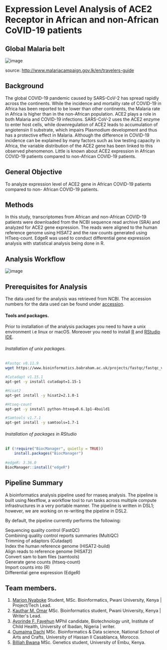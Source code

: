 # Expression Level Analysis of ACE2 Receptor in African and non-African CoVID-19 patients

## Global Malaria belt

![image](https://user-images.githubusercontent.com/45264074/161214522-0ad8b18c-7530-485d-b877-875bac477a2a.png)


source: http://www.malariacampaign.gov.lk/en/travelers-guide

## Background

The global COVID-19 pandemic caused by SARS-CoV-2 has spread rapidly across the continents. While the incidence and mortality rate of COVID-19 in Africa has been reported to be lower than other continents, the Malaria rate in Africa is higher than in the non-African population. ACE2 plays a role in both Malaria and COVID-19 infections. SARS-CoV-2 uses the ACE2 enzyme to enter host cells, while downregulation of ACE2 leads to accumulation of angiotensin II substrate, which impairs Plasmodium development and thus has a protective effect in Malaria. Although the difference in COVID-19 incidence can be explained by many factors such as low testing capacity in Africa, the variable distribution of the ACE2 gene has been linked to this observed phenomenon. Little is known about ACE2 expression in African COVID-19 patients compared to non-African COVID-19 patients.

## General Objective
To analyze expression level of ACE2 gene in African COVID-19 patients compared to non- African COVID-19 patients.

## Methods
In this study, transcriptomes from African and non-African COVID-19 patients were downloaded from the NCBI sequence read archive (SRA) and analyzed for ACE2 gene expression. The reads were aligned to the human reference genome using HISAT2 and the raw counts generated using HTseq-count. EdgeR was used to conduct differential gene expression analysis with statistical analysis being done in R.

## Analysis Workflow

![image](https://user-images.githubusercontent.com/45264074/160587704-756a14cf-982f-43ab-9508-646d8b3e8f50.png)

## Prerequisites for Analysis

The data used for the analysis was retrieved from NCBI. The accession numbers for the data used can be found under [accession](accessions/accessions.txt).

#### Tools and packages.
Prior to installation of the analysis packages you need to have a unix environment i.e linux or macOS. Moreover you need to install [R](https://cran.r-project.org/) and [RStudio IDE](https://www.rstudio.com/products/rstudio/download/).

###### Installation of unix packages.
 ```bash
#Fastqc v0.11.9
wget https://www.bioinformatics.babraham.ac.uk/projects/fastqc/fastqc_v0.11.9.zip
```

``` bash
#Cutadapt v1.15.1
apt-get -y install cutadapt=1.15-1
```

```bash
#Hisat2
apt-get install -y hisat2=2.1.0-1
```

```bash
#Htseq-count
apt-get -y install python-htseq=0.6.1p1-4build1
```

```bash
#Samtools v1.7.1
apt-get install -y samtools=1.7-1
```


###### Installation of packages in RStudio

```r
if (!require("BiocManager", quietly = TRUE))
    install.packages("BiocManager")
    
#edgeR: 3.36.0    
BiocManager::install("edgeR")
```

## Pipeline Summary
A bioinformatics analysis pipeline used for rnaseq analysis. 
The pipeline is built using Nextflow, a workflow tool to run tasks across multiple compute infrastructures in a very portable manner. The pipeline is written in DSL1; however, we are working on re-writing the pipeline in DSL2.

By default, the pipeline currently performs the following:

Sequencing quality control (FastQC)\
Combining quality control reports summaries (MultiQC)\
Trimming of adaptors (Cutadapt)\
Index the human reference genome (HISAT2-build)\
Align reads to reference genome (HISAT2)\
Convert sam to bam files (samtools)\
Generate gene counts (htseq-count)\
Import counts into (R)\
Differential gene expression (EdgeR)



## Team members.

1. [Marion Nyaboke](https://github.com/marionnyaboke) Student, MSc. Bioinformatics, Pwani University, Kenya | Project/Tech Lead.
2. [Kauthar M. Omar](https://github.com/Kauthar-Omar) MSc. Bioinformatics student, Pwani University, Kenya | Writer's Lead.
3. [Ayorinde F. Fayehun](https://github.com/Ayor1) MPhil candidate, Biotechnology unit, Institute of Child Health, University of Ibadan, Nigeria | writer.
4. [Oumaima Dachi](https://github.com/oumaima-dachi) MSc. Bioinformatics & Data science, National School of Arts and Crafts, University of Hassan II Casablanca, Morocco.
5. [Billiah Bwana](https://github.com/Billiah-Bwana) MSc. Genetics student, University of Embu, Kenya.
